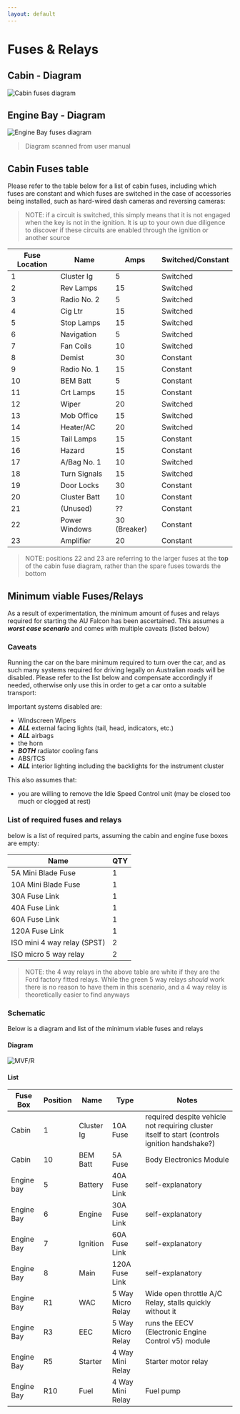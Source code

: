 ```yaml
---
layout: default
---
```


# Fuses & Relays

## Cabin - Diagram

![Cabin fuses diagram](./cabin-fuses.jpg)

## Engine Bay - Diagram

![Engine Bay fuses diagram](./engine-bay-scan.jpg)

> Diagram scanned from user manual

## Cabin Fuses table

Please refer to the table below for a list of cabin fuses, including which fuses are constant and which fuses are switched in the case of accessories being installed, such as hard-wired dash cameras and reversing cameras:

> NOTE: if a circuit is switched, this simply means that it is not engaged when the key is not in the ignition. It is up to your own due diligence to discover if these circuits are enabled through the ignition or another source

| Fuse Location | Name | Amps | Switched/Constant |
| --- | --- | --- | --- |
| 1 | Cluster Ig | 5 | Switched |
| 2 | Rev Lamps | 15 | Switched |
| 3 | Radio No. 2 | 5 | Switched |
| 4 | Cig Ltr | 15 | Switched |
| 5 | Stop Lamps | 15 | Switched |
| 6 | Navigation | 5 | Switched |
| 7 | Fan Coils | 10 | Switched |
| 8 | Demist | 30 | Constant |
| 9 | Radio No. 1 | 15 | Constant |
| 10 | BEM Batt | 5 | Constant |
| 11 | Crt Lamps | 15 | Constant |
| 12 | Wiper | 20 | Switched |
| 13 | Mob Office | 15 | Switched |
| 14 | Heater/AC | 20 | Switched |
| 15 | Tail Lamps | 15 | Constant |
| 16 | Hazard | 15 | Constant |
| 17 | A/Bag No. 1 | 10 | Switched |
| 18 | Turn Signals | 15 | Switched |
| 19 | Door Locks | 30 | Constant |
| 20 | Cluster Batt | 10 | Constant |
| 21 | (Unused) | ?? | Constant |
| 22 | Power Windows | 30 (Breaker) | Constant |
| 23 | Amplifier | 20 | Constant |

> NOTE: positions 22 and 23 are referring to the larger fuses at the **top** of the cabin fuse diagram, rather than the spare fuses towards the bottom

## Minimum viable Fuses/Relays

As a result of experimentation, the minimum amount of fuses and relays required for starting the AU Falcon has been ascertained. This assumes a ***worst case scenario*** and comes with multiple caveats (listed below)

### Caveats

Running the car on the bare minimum required to turn over the car, and as such many systems required for driving legally on Australian roads will be disabled. Please refer to the list below and compensate accordingly if needed, otherwise only use this in order to get a car onto a suitable transport:

Important systems disabled are:
- Windscreen Wipers
- ***ALL*** external facing lights (tail, head, indicators, etc.)
- ***ALL*** airbags
- the horn
- ***BOTH*** radiator cooling fans
- ABS/TCS
- ***ALL*** interior lighting including the backlights for the instrument cluster

This also assumes that:
- you are willing to remove the Idle Speed Control unit (may be closed too much or clogged at rest)

### List of required fuses and relays

below is a list of required parts, assuming the cabin and engine fuse boxes are empty:

| Name | QTY |
| --- | --- |
| 5A Mini Blade Fuse | 1 |
| 10A Mini Blade Fuse | 1 |
| 30A Fuse Link | 1 |
| 40A Fuse Link | 1 |
| 60A Fuse Link | 1 |
| 120A Fuse Link | 1 |
| ISO mini 4 way relay (SPST) | 2 |
| ISO micro 5 way relay | 2 |

> NOTE: the 4 way relays in the above table are white if they are the Ford factory fitted relays. While the green 5 way relays *should* work there is no reason to have them in this scenario, and a 4 way relay is theoretically easier to find anyways

### Schematic

Below is a diagram and list of the minimum viable fuses and relays

#### Diagram

![MVF/R](./minimum-viable-fuses.jpg)

#### List

| Fuse Box | Position | Name | Type | Notes |
| --- | --- | --- | --- | --- |
| Cabin | 1 | Cluster Ig | 10A Fuse | required despite vehicle not requiring cluster itself to start (controls ignition handshake?) |
| Cabin | 10 | BEM Batt | 5A Fuse | Body Electronics Module |
| Engine bay | 5 | Battery | 40A Fuse Link | self-explanatory |
| Engine Bay | 6 | Engine | 30A Fuse Link | self-explanatory |
| Engine Bay | 7 | Ignition | 60A Fuse Link | self-explanatory |
| Engine Bay | 8 | Main | 120A Fuse Link | self-explanatory |
| Engine Bay | R1 | WAC | 5 Way Micro Relay | Wide open throttle A/C Relay, stalls quickly without it |
| Engine Bay | R3 | EEC | 5 Way Micro Relay | runs the EECV (Electronic Engine Control v5) module |
| Engine Bay | R5 | Starter | 4 Way Mini Relay | Starter motor relay |
| Engine Bay | R10 | Fuel | 4 Way Mini Relay | Fuel pump |